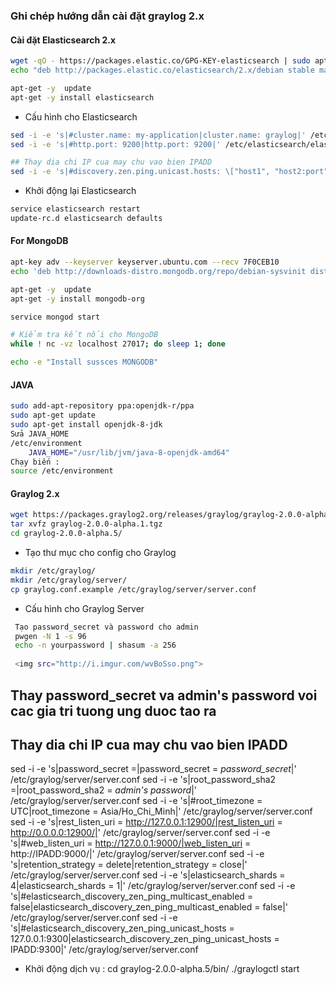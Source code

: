 ﻿### Ghi chép hướng dẫn cài đặt graylog 2.x

#### Cài đặt Elasticsearch 2.x

```sh
wget -qO - https://packages.elastic.co/GPG-KEY-elasticsearch | sudo apt-key add -
echo "deb http://packages.elastic.co/elasticsearch/2.x/debian stable main" | sudo tee -a /etc/apt/sources.list.d/elasticsearch-2.x.list

apt-get -y  update
apt-get -y install elasticsearch
```

- Cấu hình cho Elasticsearch
```sh
sed -i -e 's|#cluster.name: my-application|cluster.name: graylog|' /etc/elasticsearch/elasticsearch.yml
sed -i -e 's|#http.port: 9200|http.port: 9200|' /etc/elasticsearch/elasticsearch.yml

## Thay dia chi IP cua may chu vao bien IPADD
sed -i -e 's|#discovery.zen.ping.unicast.hosts: \["host1", "host2:port"\]|discovery.zen.ping.unicast.hosts: ['\"IPADD:9300\"']|' /etc/elasticsearch/elasticsearch.yml
```

-  Khởi động lại Elasticsearch
```sh
service elasticsearch restart
update-rc.d elasticsearch defaults
```



#### For MongoDB

```sh
apt-key adv --keyserver keyserver.ubuntu.com --recv 7F0CEB10
echo 'deb http://downloads-distro.mongodb.org/repo/debian-sysvinit dist 10gen' | sudo tee /etc/apt/sources.list.d/mongodb.list

apt-get -y  update
apt-get -y install mongodb-org

service mongod start

# Kiểm tra kết nối cho MongoDB
while ! nc -vz localhost 27017; do sleep 1; done

echo -e "Install sussces MONGODB"

```

#### JAVA 
```sh
sudo add-apt-repository ppa:openjdk-r/ppa
sudo apt-get update
sudo apt-get install openjdk-8-jdk
Sửa JAVA_HOME
/etc/environment
	JAVA_HOME="/usr/lib/jvm/java-8-openjdk-amd64"
Chạy biến : 
source /etc/environment
```


#### Graylog 2.x

```sh
wget https://packages.graylog2.org/releases/graylog/graylog-2.0.0-alpha.1.tgz
tar xvfz graylog-2.0.0-alpha.1.tgz
cd graylog-2.0.0-alpha.5/
```
 - Tạo thư mục cho config cho Graylog
```sh
mkdir /etc/graylog/
mkdir /etc/graylog/server/
cp graylog.conf.example /etc/graylog/server/server.conf
```
 - Cấu hình cho Graylog Server
```sh
 Tạo password_secret và password cho admin
 pwgen -N 1 -s 96
 echo -n yourpassword | shasum -a 256
 
 <img src="http://i.imgur.com/wvBoSso.png">
```
## Thay password_secret va admin's password voi cac gia tri tuong ung duoc tao ra
## Thay dia chi IP cua may chu vao bien IPADD
sed -i -e 's|password_secret =|password_secret = *password_secret*|' /etc/graylog/server/server.conf
sed -i -e 's|root_password_sha2 =|root_password_sha2 = *admin's password*|' /etc/graylog/server/server.conf
sed -i -e 's|#root_timezone = UTC|root_timezone = Asia/Ho_Chi_Minh|' /etc/graylog/server/server.conf
sed -i -e 's|rest_listen_uri = http://127.0.0.1:12900/|rest_listen_uri = http://0.0.0.0:12900/|' /etc/graylog/server/server.conf
sed -i -e 's|#web_listen_uri = http://127.0.0.1:9000/|web_listen_uri = http://IPADD:9000/|' /etc/graylog/server/server.conf
sed -i -e 's|retention_strategy = delete|retention_strategy = close|' /etc/graylog/server/server.conf
sed -i -e 's|elasticsearch_shards = 4|elasticsearch_shards = 1|' /etc/graylog/server/server.conf
sed -i -e 's|#elasticsearch_discovery_zen_ping_multicast_enabled = false|elasticsearch_discovery_zen_ping_multicast_enabled = false|' /etc/graylog/server/server.conf
sed -i -e 's|#elasticsearch_discovery_zen_ping_unicast_hosts = 127.0.0.1:9300|elasticsearch_discovery_zen_ping_unicast_hosts = IPADD:9300|' /etc/graylog/server/server.conf

 - Khởi động dịch vụ :
cd graylog-2.0.0-alpha.5/bin/
./graylogctl start
```
